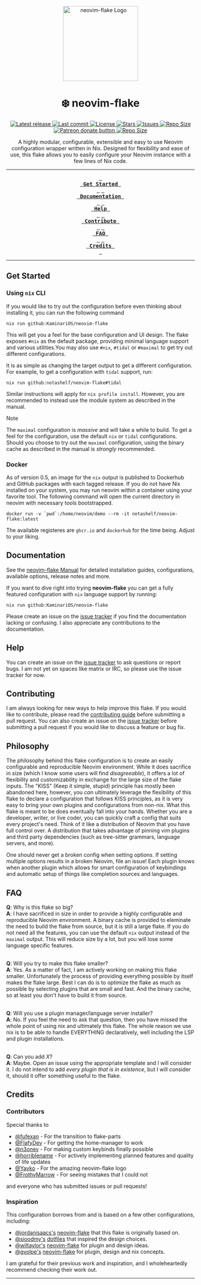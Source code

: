 <div align="center">
    <img src="../assets/neovim-flake-logo-work.svg" alt="neovim-flake Logo"  width="200">
</div>
<h1 align="center">❄️  neovim-flake</h1>
<div align="center">
<p>
    <a href="https://github.com/KaminariOS/neovim-flake/releases/latest">
      <img alt="Latest release" src="https://img.shields.io/github/v/release/KaminariOS/neovim-flake?style=for-the-badge&logo=nixos&color=C9CBFF&logoColor=D9E0EE&labelColor=302D41" />
    </a>
    <a href="https://github.com/KaminariOS/neovim-flake/pulse">
      <img alt="Last commit" src="https://img.shields.io/github/last-commit/KaminariOS/neovim-flake?style=for-the-badge&logo=starship&color=8bd5ca&logoColor=D9E0EE&labelColor=302D41"/>
    </a>
    <a href="https://github.com/KaminariOS/neovim-flake/blob/main/LICENSE">
      <img alt="License" src="https://img.shields.io/github/license/KaminariOS/neovim-flake?style=for-the-badge&logo=nixos&color=ee999f&logoColor=D9E0EE&labelColor=302D41" />
    </a>
    <a href="https://github.com/KaminariOS/neovim-flake/stargazers">
      <img alt="Stars" src="https://img.shields.io/github/stars/KaminariOS/neovim-flake?style=for-the-badge&logo=nixos&color=c69ff5&logoColor=D9E0EE&labelColor=302D41" />
    </a>
    <a href="https://github.com/KaminariOS/neovim-flake/issues">
      <img alt="Issues" src="https://img.shields.io/github/issues/KaminariOS/neovim-flake?style=for-the-badge&logo=bilibili&color=F5E0DC&logoColor=D9E0EE&labelColor=302D41" />
    </a>
    <a href="https://github.com/KaminariOS/neovim-flake">
      <img alt="Repo Size" src="https://img.shields.io/github/repo-size/KaminariOS/neovim-flake?color=%23DDB6F2&label=SIZE&logo=codesandbox&style=for-the-badge&logoColor=D9E0EE&labelColor=302D41" />
    </a>
    <a href="https://liberapay.com/notashelf/" title="Donate to this project using Liberapay">
      <img alt="Patreon donate button" src="https://img.shields.io/badge/liberapay-donate-yellow.svg?style=for-the-badge&logo=starship&color=f5a97f&logoColor=D9E0EE&labelColor=302D41" />
    <a href="https://github.com/KaminariOS/neovim-flake">
      <img alt="Repo Size" src="https://img.shields.io/github/repo-size/NotAShelf/neovim-flake?color=%23DDB6F2&label=SIZE&logo=codesandbox&style=for-the-badge&logoColor=D9E0EE&labelColor=302D41" />
    </a>
</p>
<!-- 
    <p align="center">
      <img src="https://stars.medv.io/KaminariOS/neovim-flake.svg", title="commits"/>
    </p>
-->
<div align="center">
  <a>
    A highly modular, configurable, extensible and easy to use Neovim configuration wrapper written in Nix. Designed for flexibility and ease of use, this flake allows you to easily configure your Neovim instance with a few lines of Nix code.
  </a>
</div>

</div>

---

<div align="center"><p>

**[<kbd> <br> Get Started <br> </kbd>][Get Started]**
**[<kbd> <br> Documentation <br> </kbd>][Documentation]**
**[<kbd> <br> Help <br> </kbd>][Help]**
**[<kbd> <br> Contribute <br> </kbd>][Contribute]**
**[<kbd> <br> FAQ <br> </kbd>][Faq]**
**[<kbd> <br> Credits <br> </kbd>][Credits]**

</p></div>

[Get Started]: #get-started
[Documentation]: #documentation
[Help]: #help
[Contribute]: #contributing
[FAQ]: #faq
[Credits]: #credits

---

## Get Started

### Using `nix` CLI

If you would like to try out the configuration before even thinking about installing it, you can run the following command

```console
nix run github:KaminariOS/neovim-flake
```

This will get you a feel for the base configuration and UI design. The flake exposes `#nix` as the default package, providing minimal language support and various
utilities.You may also use `#nix`, `#tidal` or `#maximal` to get try out different configurations.

It is as simple as changing the target output to get a different configuration. For example, to get a configuration with `tidal` support, run:

```console
nix run github:notashelf/neovim-flake#tidal
```

Similar instructions will apply for `nix profile install`. However, you are recommended to instead use the module system as described in the manual.

> [!NOTE]  
> The `maximal` configuration is _massive_ and will take a while to build. To get a feel for the configuration, use the default `nix` or `tidal` configurations.
> Should you choose to try out the `maximal` configuration, using the binary cache as described in the manual is _strongly_ recommended.

### Docker

As of version 0.5, an image for the `nix` output is published to Dockerhub and GitHub packages with each tagged release. If you do not have Nix installed
on your system, you may run neovim within a container using your favorite tool.
The following command will open the current directory in neovim with necessary tools bootstrapped.

```console
docker run -v `pwd`:/home/neovim/demo --rm -it notashelf/neovim-flake:latest
```

The available registeres are `ghcr.io` and `dockerhub` for the time being. Adjust to your liking.

## Documentation

See the [neovim-flake Manual](https://notashelf.github.io/neovim-flake/) for detailed installation guides, configurations, available options, release notes
and more.

If you want to dive right into trying **neovim-flake** you can get a fully featured configuration with `nix`
language support by running:

```console
nix run github:KaminariOS/neovim-flake
```

Please create an issue on the [issue tracker](../../../issues) if you find the documentation lacking or confusing.
I also appreciate any contributions to the documentation.

## Help

You can create an issue on the [issue tracker](../../../issues) to ask questions or report bugs.
I am not yet on spaces like matrix or IRC, so please use the issue tracker for now.

## Contributing

I am always looking for new ways to help improve this flake. If you would like to contribute, please read
the [contributing guide](CONTRIBUTING.md) before submitting a pull request. You can also create an
issue on the [issue tracker](../../../issues) before submitting a pull request if you would like to discuss
a feature or bug fix.

## Philosophy

The philosophy behind this flake configuration is to create an easily configurable and reproducible Neovim environment.
While it does sacrifice in size (which I know some users will find _disagreeable_), it offers a lot of flexibility and customizability in
exchange for the large size of the flake inputs. The "KISS" (Keep it simple, stupid) principle has mostly been abandoned here, however, you _can_
ultimately leverage the flexibility of this flake to declare a configuration that follows KISS principles, as it is very easy to bring your
own plugins and configurations from non-nix. What this flake is meant to be does eventually fall into your hands. Whether you are a
developer, writer, or live coder, you can quickly craft a config that suits every project's need. Think of it like a distribution of Neovim that you have
full control over. A distribution that takes advantage of pinning vim plugins and third party dependencies (such as tree-sitter grammars, language servers, and more).

One should never get a broken config when setting options. If setting multiple options results in a broken Neovim, file an issue!
Each plugin knows when another plugin which allows for smart configuration of keybindings and automatic setup of things
like completion sources and languages.

## FAQ

**Q**: Why is this flake so big?
<br/>
**A**: I have sacrificed in size in order to provide a highly configurable and reproducible Neovim environment. A binary cache is provided to
eleminate the need to build the flake from source, but it is still a large flake. If you do not need all the features, you can use the default `nix` output
instead of the `maximal` output. This will reduce size by a lot, but you will lose some language specific features.
<br/><br/>

**Q**: Will you try to make this flake smaller?
<br/>
**A**: Yes. As a matter of fact, I am actively working on making this flake smaller. Unfortunately the process of providing everything
possible by itself makes the flake large. Best I can do is to optimize the flake as much as possible by selecting plugins that
are small and fast. And the binary cache, so at least you don't have to build it from source.
<br/><br/>

**Q**: Will you use a plugin manager/language server installer?
<br/>
**A**: No. If you feel the need to ask that question, then you have missed the whole point of using nix and ultimately this flake.
The whole reason we use nix is to be able to handle EVERYTHING declaratively, well including the LSP and plugin installations.
<br/><br/>

**Q**: Can you add _X_?
<br/>
**A**: Maybe. Open an issue using the appropriate template and I will consider it. I do not intend to
add _every plugin that is in existence_, but I will consider it, should it offer something useful to the flake.

## Credits

### Contributors

Special thanks to

- [@fufexan](https://github.com/fufexan) - For the transition to flake-parts
- [@FlafyDev](https://github.com/FlafyDev) - For getting the home-manager to work
- [@n3oney](https://github.com/n3oney) - For making custom keybinds finally possible
- [@horriblename](https://github.com/horriblename) - For actively implementing planned features and quality of life updates
- [@Yavko](https://github.com/Yavko) - For the amazing neovim-flake logo
- [@FrothyMarrow](https://github.com/FrothyMarrow) - For seeing mistakes that I could not

and everyone who has submitted issues or pull requests!

### Inspiration

This configuration borrows from and is based on a few other configurations, including:

- [@jordanisaacs's](https://github.com/jordanisaacs) [neovim-flake](https://github.com/jordanisaacs/neovim-flake) that this flake is originally based on.
- [@sioodmy's](https://github.com/sioodmy) [dotfiles](https://github.com/sioodmy/dotfiles) that inspired the design choices.
- [@wiltaylor's](https://github.com/wiltaylor) [neovim-flake](https://github.com/wiltaylor/neovim-flake) for plugin and design ideas.
- [@gvolpe's](https://github.com/gvolpe) [neovim-flake](https://github.com/gvolpe/neovim-flake) for plugin, design and nix concepts.

I am grateful for their previous work and inspiration, and I wholeheartedly recommend checking their work out.
<br/>

---
